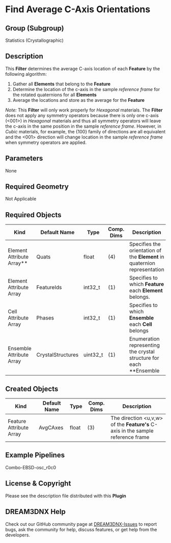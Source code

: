 # Find Average C-Axis Orientations 


## Group (Subgroup) 

Statistics (Crystallographic)

## Description 

This **Filter** determines the average C-axis location of each **Feature** by the following algorithm:

1. Gather all **Elements** that belong to the **Feature**
2. Determine the location of the c-axis in the sample *reference frame* for the rotated quaternions for all **Elements**
3.  Average the locations and store as the average for the **Feature**

*Note:* This **Filter** will only work properly for *Hexagonal* materials.  The **Filter** does not apply any symmetry operators because there is only one c-axis (<001>) in *Hexagonal* materials and thus all symmetry operators will leave the c-axis in the same position in the sample *reference frame*.  However, in *Cubic* materials, for example, the {100} family of directions are all equivalent and the <001> direction will change location in the sample *reference frame* when symmetry operators are applied. 

## Parameters 

None

## Required Geometry 

Not Applicable

## Required Objects 

| Kind                      | Default Name | Type     | Comp. Dims | Description                                 |
|---------------------------|--------------|----------|------------|---------------------------------------------|
| Element Attribute Array**  | Quats | float | (4) | Specifies the orientation of the **Element** in quaternion representation |
| Element Attribute Array | FeatureIds | int32_t | (1) | Specifies to which **Feature** each **Element** belongs. |
| Cell Attribute Array | Phases | int32_t | (1) | Specifies to which **Ensemble** each **Cell** belongs |
| Ensemble Attribute Array | CrystalStructures | uint32_t | (1) | Enumeration representing the crystal structure for each **Ensemble |

## Created Objects 

| Kind                      | Default Name | Type     | Comp. Dims | Description                                 |
|---------------------------|--------------|----------|------------|---------------------------------------------|
| Feature Attribute Array | AvgCAxes | float | (3) | The direction <u,v,w> of the **Feature's** C-axis in the sample reference frame |


## Example Pipelines 

Combo-EBSD-osc_r0c0

## License & Copyright 

Please see the description file distributed with this **Plugin**

## DREAM3DNX Help

Check out our GitHub community page at [DREAM3DNX-Issues](https://github.com/BlueQuartzSoftware/DREAM3DNX-Issues) to report bugs, ask the community for help, discuss features, or get help from the developers.


